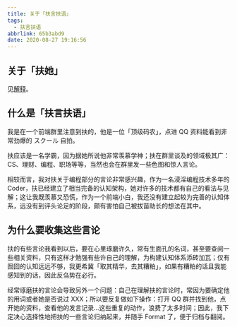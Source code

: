 ```yaml
---
title: 关于「扶言扶语」
tags:
  - 扶言扶语
abbrlink: 65b3abd9
date: 2020-08-27 19:16:56
---
```


## 关于「扶她」

见[解释](https://jikipedia.com/definition/1053528838)。

## 什么是「扶言扶语」

我是在一个前端群里注意到扶的，他是一位「顶级码农」，点进 QQ 资料能看到非常劲爆的 スクール 自拍。

扶应该是一名学霸，因为据她所说他非常羡慕学神；扶在群里谈及的领域极其广：CS、理财、编程、职场等等，当然也会在群里发一些色图和惊人言论。

相较而言，我对扶关于编程部分的言论非常感兴趣，作为一名浸淫编程技术多年的 Coder，扶已经建立了相当完备的认知架构，她对许多的技术都有自己的看法与见解；这让我既羡慕又恐慌，作为一个前端小白，我还没有建立起较为完善的认知体系，远没有到评头论足的阶段，颇有害怕自己被拔苗助长的想法在其中。

## 为什么要收集这些言论

扶的有些言论我看到以后，要在心里琢磨许久，常有生面孔的名词，甚至要查阅一些相关资料，只有这样才勉强有些许自己的理解，为构建认知体系添砖加瓦；仅有囫囵的认知远远不够，我更希冀「取其精华，去其糟粕」，如果有糟粕的话且我能感知到的话，因此反刍势在必行。

经常琢磨扶的言论会导致另外一个问题：自己在理解扶的言论时，常因为要确定他的用词或者她是否说过 XXX；所以要反复做如下操作：打开 QQ 群并找到他，点开她的资料，查看他的发言记录...这些重复的动作，浪费了太多时间；因此，我下定决心选择性地把扶的一些言论归纳起来，并随手 Format 了，便于归档与翻阅。